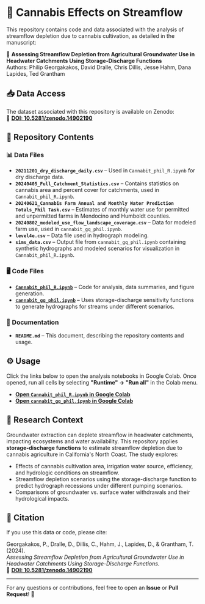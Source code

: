 # 🌿 Cannabis Effects on Streamflow

This repository contains code and data associated with the analysis of streamflow depletion due to cannabis cultivation, as detailed in the manuscript:

📄 **Assessing Streamflow Depletion from Agricultural Groundwater Use in Headwater Catchments Using Storage-Discharge Functions**  
Authors: Philip Georgakakos, David Dralle, Chris Dillis, Jesse Hahm, Dana Lapides, Ted Grantham  

## 📥 Data Access

The dataset associated with this repository is available on Zenodo:  
🔗 **[DOI: 10.5281/zenodo.14902190](https://doi.org/10.5281/zenodo.14902190)**

## 📂 Repository Contents

### 📊 Data Files
- **`20211201_dry_discharge_daily.csv`** – Used in `Cannabit_phil_R.ipynb` for dry discharge data.
- **`20240405_Full_Catchment_Statistics.csv`** – Contains statistics on cannabis area and percent cover for catchments, used in `Cannabit_phil_R.ipynb`.
- **`20240621_Cannabis Farm Annual and Monthly Water Prediction Totals_Phil Task.csv`** – Estimates of monthly water use for permitted and unpermitted farms in Mendocino and Humboldt counties.
- **`20240802_modeled_use_flow_landscape_coverage.csv`** – Data for modeled farm use, used in `cannabit_gq_phil.ipynb`.
- **`level4e.csv`** – Data file used in hydrograph modeling.
- **`sims_data.csv`** – Output file from `cannabit_gq_phil.ipynb` containing synthetic hydrographs and modeled scenarios for visualization in `Cannabit_phil_R.ipynb`.

### 🖥️ Code Files
- **[`Cannabit_phil_R.ipynb`](https://colab.research.google.com/github/pgeorgakakos/cannabit/blob/main/Cannabit_phil_R.ipynb)** – Code for analysis, data summaries, and figure generation.
- **[`cannabit_gq_phil.ipynb`](https://colab.research.google.com/github/pgeorgakakos/cannabit/blob/main/cannabit_gq_phil.ipynb)** – Uses storage-discharge sensitivity functions to generate hydrographs for streams under different scenarios.

### 📖 Documentation
- **`README.md`** – This document, describing the repository contents and usage.

## ⚙️ Usage

Click the links below to open the analysis notebooks in Google Colab. Once opened, run all cells by selecting **"Runtime" → "Run all"** in the Colab menu.

- **[Open `Cannabit_phil_R.ipynb` in Google Colab](https://colab.research.google.com/github/pgeorgakakos/cannabit/blob/main/Cannabit_phil_R.ipynb)**
- **[Open `cannabit_gq_phil.ipynb` in Google Colab](https://colab.research.google.com/github/pgeorgakakos/cannabit/blob/main/cannabit_gq_phil.ipynb)**

## 🔬 Research Context

Groundwater extraction can deplete streamflow in headwater catchments, impacting ecosystems and water availability. This repository applies **storage-discharge functions** to estimate streamflow depletion due to cannabis agriculture in California's North Coast. The study explores:
- Effects of cannabis cultivation area, irrigation water source, efficiency, and hydrologic conditions on streamflow.
- Streamflow depletion scenarios using the storage-discharge function to predict hydrograph recessions under different pumping scenarios.
- Comparisons of groundwater vs. surface water withdrawals and their hydrological impacts.

## 📜 Citation

If you use this data or code, please cite:  

Georgakakos, P., Dralle, D., Dillis, C., Hahm, J., Lapides, D., & Grantham, T. (2024).  
_Assessing Streamflow Depletion from Agricultural Groundwater Use in Headwater Catchments Using Storage-Discharge Functions._  
🔗 **[DOI: 10.5281/zenodo.14902190](https://doi.org/10.5281/zenodo.14902190)**  

---

For any questions or contributions, feel free to open an **Issue** or **Pull Request**! 🚀
